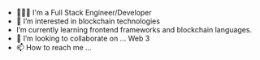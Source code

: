 - 👨🏿‍💻 I'm a Full Stack Engineer/Developer 
- 👀 I’m interested in blockchain technologies
-  I’m currently learning frontend frameworks and blockchain languages. 
- 💞️ I’m looking to collaborate on ... Web 3
- 📫 How to reach me ...

<!---
sopesamuel/sopesamuel is a ✨ special ✨ repository because its `README.md` (this file) appears on your GitHub profile.
You can click the Preview link to take a look at your changes.
--->
